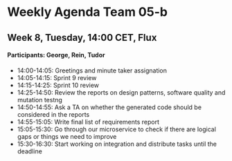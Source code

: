 # Weekly Agenda Team 05-b

## Week 8, Tuesday, 14:00 CET, Flux

#### Participants: George, Rein, Tudor

- 14:00-14:05: Greetings and minute taker assignation
- 14:05-14:15: Sprint 9 review
- 14:15-14:25: Sprint 10 review
- 14:25-14:50: Review the reports on design patterns, software quality and mutation testng
- 14:50-14:55: Ask a TA on whether the generated code should be considered in the reports
- 14:55-15:05: Write final list of requirements report
- 15:05-15:30: Go through our microservice to check if there are logical gaps or things we need to improve
- 15:30-16:30: Start working on integration and distribute tasks until the deadline